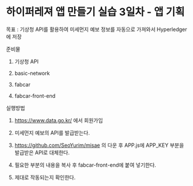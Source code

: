 # 하이퍼레져 앱 만들기 실습 3일차 - 앱 기획

목표 : 기상청 API를 활용하여 미세먼지 예보 정보를 자동으로 가져와서 Hyperledger에 저장

준비물

1) 기상청 API

2) basic-network

3) fabcar

4) fabcar-front-end

실행방법

1) https://www.data.go.kr/ 에서 회원가입

2) 미세먼지 예보의 API를 발급받는다.

3) https://github.com/SeoYurim/misae 의 다운 후 APP.js에 APP_KEY 부분을 발급받은 API로 대체한다.

4) 필요한 부분의 내용을 복사 후 fabcar-front-end에 붙여 넣기한다.

5) 제대로 작동되는지 확인한다.
